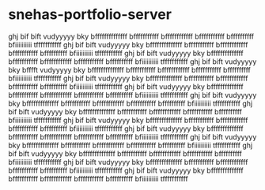 # snehas-portfolio-server
ghj bif bift vudyyyyy
bky bffffffffffffff bfffffffffff bffffffffffff bfffffffffff bffffffffff bfiiiiiiiiii tfffffffffff 
ghj bif bift vudyyyyy
bky bffffffffffffff bfffffffffff bffffffffffff bfffffffffff bffffffffff bfiiiiiiiiii tfffffffffff 
ghj bif bift vudyyyyy
bky bffffffffffffff bfffffffffff bffffffffffff bfffffffffff bffffffffff bfiiiiiiiiii tfffffffffff 
ghj bif bift vudyyyyy
bky bfffft vudyyyyy
bky bffffffffffffff bfffffffffff bffffffffffff bfffffffffff bffffffffff bfiiiiiiiiii tfffffffffff 
ghj bif bift vudyyyyy
bky bffffffffffffff bfffffffffff bffffffffffff bfffffffffff bffffffffff bfiiiiiiiiii tfffffffffff 
ghj bif bift vudyyyyy
bky bffffffffffffff bfffffffffff bffffffffffff bfffffffffff bffffffffff bfiiiiiiiiii tfffffffffff 
ghj bif bift vudyyyyy
bky bffffffffffffff bfffffffffff bffffffffffff bfffffffffff bffffffffff bfiiiiiiiiii tfffffffffff 
ghj bif bift vudyyyyy
bky bffffffffffffff bfffffffffff bffffffffffff bfffffffffff bffffffffff bfiiiiiiiiii tfffffffffff 
ghj bif bift vudyyyyy
bky bffffffffffffff bfffffffffff bffffffffffff bfffffffffff bffffffffff bfiiiiiiiiii tfffffffffff 
ghj bif bift vudyyyyy
bky bffffffffffffff bfffffffffff bffffffffffff bfffffffffff bffffffffff bfiiiiiiiiii tfffffffffff 
ghj bif bift vudyyyyy
bky bffffffffffffff bfffffffffff bffffffffffff bfffffffffff bffffffffff bfiiiiiiiiii tfffffffffff 
ghj bif bift vudyyyyy
bky bffffffffffffff bfffffffffff bffffffffffff bfffffffffff bffffffffff bfiiiiiiiiii tfffffffffff 
ghj bif bift vudyyyyy
bky bffffffffffffff bfffffffffff bffffffffffff bfffffffffff bffffffffff bfiiiiiiiiii tfffffffffff 
ghj bif bift vudyyyyy
bky bffffffffffffff bfffffffffff bffffffffffff bfffffffffff bffffffffff bfiiiiiiiiii tfffffffffff 